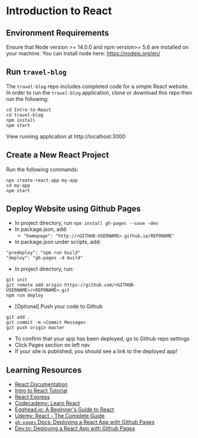 # Introduction to React

## Environment Requirements

Ensure that Node version >= 14.0.0 and npm version>= 5.6 are installed on your machine. You can install node here: https://nodejs.org/en/

## Run `travel-blog`

The `travel-blog` repo includes completed code for a simple React website. In order to run the `travel-blog` application, clone or download this repo then run the following:

```
cd Intro-to-React
cd travel-blog
npm install
npm start
```

View running application at http://localhost:3000

## Create a New React Project

Run the following commands:

```
npx create-react-app my-app
cd my-app
npm start
```

## Deploy Website using Github Pages

- In project directory, run `npm install gh-pages --save -dev`
- In package.json, add:
  - `"homepage": "http://<GITHUB-USERNAME>.github.io/REPONAME"`
- In package.json under scripts, add:

```
"predeploy": "npm run build"
"deploy": "gh-pages -d build"
```

- In project directory, run:

```
git init
git remote add origin https://github.com/<GITHUB-USERNAME>/<REPONAME>.git
npm run deploy
```

- [Optional] Push your code to Github

```
git add .
git commit -m <Commit Message>
git push origin master
```

- To confirm that your app has been deployed, go to Github repo settings
- Click Pages section on left nav
- If your site is published, you should see a link to the deployed app!

## Learning Resources

- [React Documentation](https://reactjs.org/docs/getting-started.html)
- [Intro to React Tutorial](https://reactjs.org/tutorial/tutorial.html)
- [React Express](https://www.react.express/)
- [Codecademy: Learn React](https://www.codecademy.com/learn/react-101)
- [Egghead.io: A Beginner's Guide to React](https://egghead.io/courses/the-beginner-s-guide-to-react)
- [Udemy: React - The Complete Guide](https://www.udemy.com/course/react-the-complete-guide-incl-redux/)
- [`gh-pages` Docs: Deploying a React App with Github Pages](https://github.com/gitname/react-gh-pages)
- [Dev.to: Deploying a React App with Github Pages](https://dev.to/cenacr007_harsh/deploying-a-react-app-to-github-pages-370)
